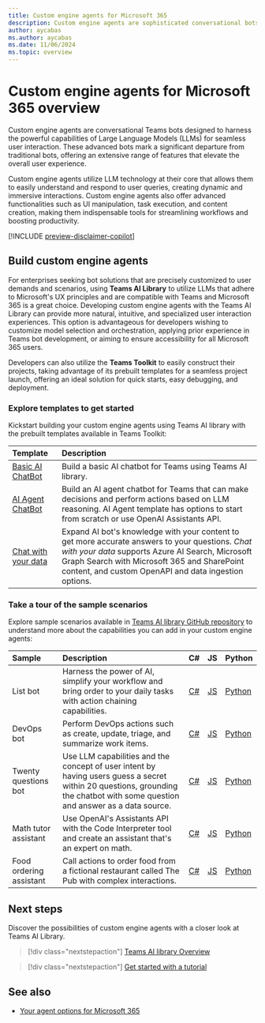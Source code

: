 ```yaml
---
title: Custom engine agents for Microsoft 365
description: Custom engine agents are sophisticated conversational bots designed to harness the powerful capabilities of Large Language Models (LLMs) for seamless user interaction.
author: aycabas
ms.author: aycabas
ms.date: 11/06/2024
ms.topic: overview
---
```



# Custom engine agents for Microsoft 365 overview

Custom engine agents are conversational Teams bots designed to harness the powerful capabilities of Large Language Models (LLMs) for seamless user interaction. These advanced bots mark a significant departure from traditional bots, offering an extensive range of features that elevate the overall user experience.

Custom engine agents utilize LLM technology at their core that allows them to easily understand and respond to user queries, creating dynamic and immersive interactions. Custom engine agents also offer advanced functionalities such as UI manipulation, task execution, and content creation, making them indispensable tools for streamlining workflows and boosting productivity.

[!INCLUDE [preview-disclaimer-copilot](includes/preview-disclaimer-copilot-no-license.md)]

## Build custom engine agents

For enterprises seeking bot solutions that are precisely customized to user demands and scenarios, using **Teams AI Library** to utilize LLMs that adhere to Microsoft's UX principles and are compatible with Teams and Microsoft 365 is a great choice. Developing custom engine agents with the Teams AI Library can provide more natural, intuitive, and specialized user interaction experiences. This option is advantageous for developers wishing to customize model selection and orchestration, applying prior experience in Teams bot development, or aiming to ensure accessibility for all Microsoft 365 users.

Developers can also utilize the **Teams Toolkit** to easily construct their projects, taking advantage of its prebuilt templates for a seamless project launch, offering an ideal solution for quick starts, easy debugging, and deployment.

### Explore templates to get started

Kickstart building your custom engine agents using Teams AI library with the prebuilt templates available in Teams Toolkit:

| **Template** | **Description** |
|:------------|:------------|
| [Basic AI ChatBot](/microsoftteams/platform/toolkit/build-a-basic-ai-chatbot-in-teams) | Build a basic AI chatbot for Teams using Teams AI library. |
| [AI Agent ChatBot](/microsoftteams/platform/toolkit/build-an-ai-agent-in-teams) | Build an AI agent chatbot for Teams that can make decisions and perform actions based on LLM reasoning. AI Agent template has options to start from scratch or use OpenAI Assistants API. |
| [Chat with your data](/microsoftteams/platform/toolkit/build-a-rag-bot-in-teams) | Expand AI bot's knowledge with your content to get more accurate answers to your questions. *Chat with your data* supports Azure AI Search, Microsoft Graph Search with Microsoft 365 and SharePoint content, and custom OpenAPI and data ingestion options.|

### Take a tour of the sample scenarios

Explore sample scenarios available in [Teams AI library GitHub repository](https://github.com/microsoft/teams-ai) to understand more about the capabilities you can add in your custom engine agents:

| **Sample** | **Description** | **C#** | **JS** | **Python** |
|:------------|:------------|:------------|:------------|:------------|
| List bot | Harness the power of AI, simplify your workflow and bring order to your daily tasks with action chaining capabilities. | [C#](https://github.com/microsoft/teams-ai/tree/main/dotnet/samples/04.ai.d.chainedActions.listBot) | [JS](https://github.com/microsoft/teams-ai/tree/main/js/samples/03.ai-concepts/d.chainedActions-listBot) |[Python](https://github.com/microsoft/teams-ai/tree/main/python/samples/04.ai.d.chainedActions.listBot)|
| DevOps bot | Perform DevOps actions such as create, update, triage, and summarize work items. | [C#](https://github.com/microsoft/teams-ai/tree/main/dotnet/samples/04.ai.e.chainedActions.devOpsBot) | [JS](https://github.com/microsoft/teams-ai/tree/main/js/samples/04.ai-apps/b.devOpsBot) |[Python](https://github.com/microsoft/teams-ai/tree/main/python/samples/04.ai.e.chainedActions.devOpsBot)|
| Twenty questions bot | Use LLM capabilities and the concept of user intent by having users guess a secret within 20 questions, grounding the chatbot with some question and answer as a data source. | [C#](https://github.com/microsoft/teams-ai/tree/main/dotnet/samples/04.e.twentyQuestions) | [JS](https://github.com/microsoft/teams-ai/tree/main/js/samples/03.ai-concepts/a.twentyQuestions) |[Python](https://github.com/microsoft/teams-ai/tree/main/python/samples/04.ai.a.twentyQuestions)|
| Math tutor assistant | Use OpenAI's Assistants API with the Code Interpreter tool and create an assistant that's an expert on math. | [C#](https://github.com/microsoft/teams-ai/tree/main/dotnet/samples/06.assistants.a.mathBot) | [JS](https://github.com/microsoft/teams-ai/tree/main/js/samples/04.ai-apps/d.assistants-mathBot) |[Python](https://github.com/microsoft/teams-ai/tree/main/python/samples/06.assistants.a.mathBot)|
| Food ordering assistant | Call actions to order food from a fictional restaurant called The Pub with complex interactions. | [C#](https://github.com/microsoft/teams-ai/tree/main/dotnet/samples/06.assistants.b.orderBot) | [JS](https://github.com/microsoft/teams-ai/tree/main/js/samples/04.ai-apps/e.assistants-orderBot) |[Python](https://github.com/microsoft/teams-ai/tree/main/python/samples/06.assistants.b.orderBot)|

## Next steps

Discover the possibilities of custom engine agents with a closer look at Teams AI Library.

> [!div class="nextstepaction"]
> [Teams AI library Overview](/microsoftteams/platform/bots/how-to/Teams%20conversational%20AI/teams-conversation-ai-overview?context=/microsoft-365-copilot/extensibility/context)

> [!div class="nextstepaction"]
> [Get started with a tutorial](/microsoftteams/platform/teams-ai-library-tutorial)

## See also

- [Your agent options for Microsoft 365](decision-guide.md)
